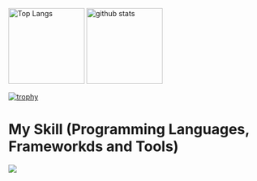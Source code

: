 <p align="left">
  <img alt="Top Langs" height="150px" src="https://github-readme-stats.vercel.app/api/top-langs/?username=daichi0812&theme=tokyonight" />
  <img alt="github stats" height="150px" src="https://github-readme-stats.vercel.app/api?username=daichi0812&theme=tokyonight&show_icons=true" />
</p>

[![trophy](https://github-profile-trophy.vercel.app/?username=daichi0812&theme=tokyonight&colum=7)](https://github.com/ryo-ma/github-progfile-trophy)

# My Skill (Programming Languages, Frameworkds and Tools)
<img src="https://skillicons.dev/icons?i=html,css,js,java,c,python,github,vscode,discord" /><br/><br />
